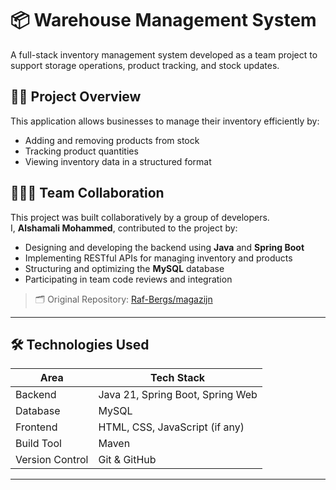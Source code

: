 # 📦 Warehouse Management System

A full-stack inventory management system developed as a team project to support storage operations, product tracking, and stock updates.

## 👨‍💻 Project Overview
This application allows businesses to manage their inventory efficiently by:
- Adding and removing products from stock
- Tracking product quantities
- Viewing inventory data in a structured format

## 🧑‍🤝‍🧑 Team Collaboration

This project was built collaboratively by a group of developers.  
I, **Alshamali Mohammed**, contributed to the project by:

- Designing and developing the backend using **Java** and **Spring Boot**
- Implementing RESTful APIs for managing inventory and products
- Structuring and optimizing the **MySQL** database
- Participating in team code reviews and integration

> 🗂️ Original Repository: [Raf-Bergs/magazijn](https://github.com/Raf-Bergs/magazijn)

---

## 🛠 Technologies Used

| Area            | Tech Stack                        |
|-----------------|-----------------------------------|
| Backend         | Java 21, Spring Boot, Spring Web |
| Database        | MySQL                             |
| Frontend        | HTML, CSS, JavaScript (if any)    |
| Build Tool      | Maven                             |
| Version Control | Git & GitHub                      |

---


